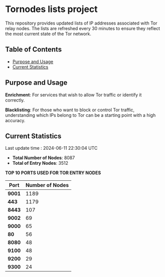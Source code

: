 # Tornodes lists project

This repository provides updated lists of IP addresses associated with Tor relay nodes. The lists are refreshed every 30 minutes to ensure they reflect the most current state of the Tor network.

## Table of Contents

- [Purpose and Usage](#purpose-and-usage)
- [Current Statistics](#current-statistics)


## Purpose and Usage

**Enrichment**: For services that wish to allow Tor traffic or identify it correctly.

**Blacklisting**: For those who want to block or control Tor traffic, understanding which IPs belong to Tor can be a starting point with a high accuracy.

## Current Statistics

Last update time : 2024-06-11 22:30:04 UTC

- **Total Number of Nodes**: 8087
- **Total of Entry Nodes**: 3512

**TOP 10 PORTS USED FOR TOR ENTRY NODES**

| **Port** | **Number of Nodes** |
|------|-----------------|
| **9001**   | 1189  |
| **443**   | 1179  |
| **8443**   | 107  |
| **9002**   | 69  |
| **9000**   | 65  |
| **80**   | 56  |
| **8080**   | 48  |
| **9100**   | 48  |
| **9200**   | 29  |
| **9300**   | 24  |

